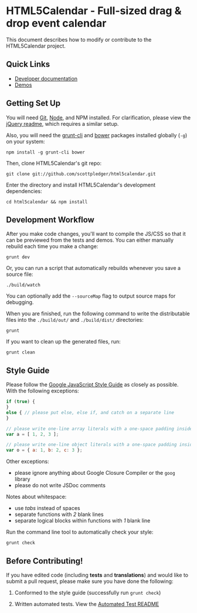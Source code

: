 
HTML5Calendar - Full-sized drag & drop event calendar
====================================================

This document describes how to modify or contribute to the HTML5Calendar project. 

Quick Links
-----------
 - [Developer documentation][ht5c-docs]
 - [Demos][ht5c-demos]


Getting Set Up
--------------

You will need [Git][git], [Node][node], and NPM installed. For clarification, please view the [jQuery readme][jq-readme], which requires a similar setup.

Also, you will need the [grunt-cli][grunt-cli] and [bower][bower] packages installed globally (`-g`) on your system:

	npm install -g grunt-cli bower

Then, clone HTML5Calendar's git repo:

	git clone git://github.com/scottpledger/html5calendar.git

Enter the directory and install HTML5Calendar's development dependencies:

	cd html5calendar && npm install


Development Workflow
--------------------

After you make code changes, you'll want to compile the JS/CSS so that it can be previewed from the tests and demos. You can either manually rebuild each time you make a change:

	grunt dev

Or, you can run a script that automatically rebuilds whenever you save a source file:

	./build/watch

You can optionally add the `--sourceMap` flag to output source maps for debugging.

When you are finished, run the following command to write the distributable files into the `./build/out/` and `./build/dist/` directories:

	grunt

If you want to clean up the generated files, run:

	grunt clean


Style Guide
-----------

Please follow the [Google JavaScript Style Guide] as closely as possible. With the following exceptions:

```js
if (true) {
}
else { // please put else, else if, and catch on a separate line
}

// please write one-line array literals with a one-space padding inside
var a = [ 1, 2, 3 ];

// please write one-line object literals with a one-space padding inside
var o = { a: 1, b: 2, c: 3 };
```

Other exceptions:

- please ignore anything about Google Closure Compiler or the `goog` library
- please do not write JSDoc comments

Notes about whitespace:

- use *tabs* instead of spaces
- separate functions with *2* blank lines
- separate logical blocks within functions with *1* blank line

Run the command line tool to automatically check your style:

	grunt check


Before Contributing!
--------------------

If you have edited code (including **tests** and **translations**) and would like to submit a pull request, please make sure you have done the following:

1. Conformed to the style guide (successfully run `grunt check`)

2. Written automated tests. View the [Automated Test README]



[ht5c-homepage]: http://scottpledger.github.io/html5calendar/
[ht5c-docs]: http://scottpledger.github.io/html5calendar/docs/readme.html
[ht5c-demos]: http://scottpledger.github.io/html5calendar/demos/index.html
[git]: http://git-scm.com/
[node]: http://nodejs.org/
[grunt-cli]: http://gruntjs.com/getting-started#installing-the-cli
[bower]: http://bower.io/
[jq-readme]: https://github.com/jquery/jquery/blob/master/README.md#what-you-need-to-build-your-own-jquery
[karma]: http://karma-runner.github.io/0.10/index.html
[Google JavaScript Style Guide]: http://google-styleguide.googlecode.com/svn/trunk/javascriptguide.xml
[Automated Test README]: ./tests/automated_test_readme.md
